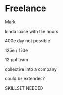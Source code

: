 # Freelance


Mark

kinda loose with the hours

400e day not possible 

125e / 150e 

12 ppl team

collective into a company

could be extended?

SKILLSET NEEDED